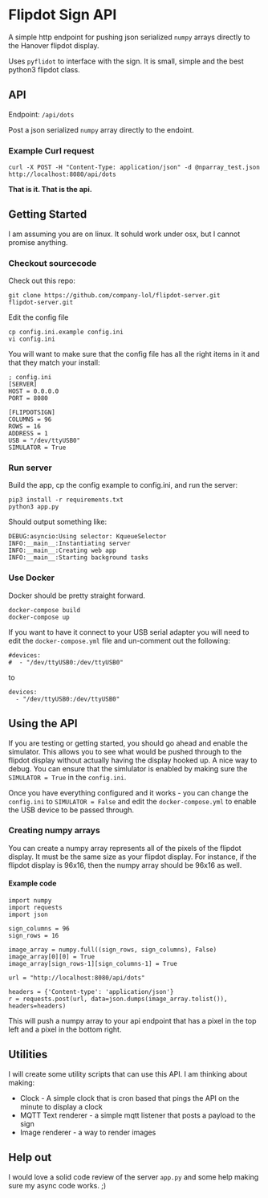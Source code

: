 # Flipdot Sign API

A simple http endpoint for pushing json serialized `numpy` arrays directly to the Hanover flipdot display. 

Uses `pyflidot` to interface with the sign. It is small, simple and the best python3 flipdot class.

## API

Endpoint: `/api/dots`

Post a json serialized `numpy` array directly to the endoint.

### Example Curl request

    curl -X POST -H "Content-Type: application/json" -d @nparray_test.json http://localhost:8080/api/dots


**That is it. That is the api.**

## Getting Started

I am assuming you are on linux. It sohuld work under osx, but I cannot promise anything. 

### Checkout sourcecode

Check out this repo:

    git clone https://github.com/company-lol/flipdot-server.git
    flipdot-server.git

Edit the config file

    cp config.ini.example config.ini
    vi config.ini

You will want to make sure that the config file has all the right items in it and that they match your install:

    ; config.ini
    [SERVER]
    HOST = 0.0.0.0
    PORT = 8080

    [FLIPDOTSIGN]
    COLUMNS = 96
    ROWS = 16
    ADDRESS = 1
    USB = "/dev/ttyUSB0"
    SIMULATOR = True


### Run server

Build the app, cp the config example to config.ini, and run the server:

    pip3 install -r requirements.txt
    python3 app.py

Should output something like: 

    DEBUG:asyncio:Using selector: KqueueSelector
    INFO:__main__:Instantiating server
    INFO:__main__:Creating web app
    INFO:__main__:Starting background tasks

### Use Docker

Docker should be pretty straight forward. 

    docker-compose build
    docker-compose up

If you want to have it connect to your USB serial adapter you will need to edit the `docker-compose.yml` file and un-comment out the following:

    #devices:
    #  - "/dev/ttyUSB0:/dev/ttyUSB0"

to 

    devices:
      - "/dev/ttyUSB0:/dev/ttyUSB0"

## Using the API

If you are testing or getting started, you should go ahead and enable the simulator. This allows you to see what would be pushed through to the flipdot display without actually having the display hooked up. A nice way to debug.  You can ensure that the simlulator is enabled by making sure the `SIMULATOR = True` in the `config.ini`.

Once you have everything configured and it works - you can change the `config.ini` to `SIMULATOR = False` and edit the `docker-compose.yml` to enable the USB device to be passed through.

### Creating numpy arrays

You can create a numpy array represents all of the pixels of the flipdot display. It must be the same size as your flipdot display. For instance, if the flipdot display is 96x16, then the numpy array should be 96x16 as well. 

#### Example code

    import numpy
    import requests
    import json

    sign_columns = 96
    sign_rows = 16

    image_array = numpy.full((sign_rows, sign_columns), False)
    image_array[0][0] = True
    image_array[sign_rows-1][sign_columns-1] = True

    url = "http://localhost:8080/api/dots"

    headers = {'Content-type': 'application/json'}
    r = requests.post(url, data=json.dumps(image_array.tolist()), headers=headers)

This will push a numpy array to your api endpoint that has a pixel in the top left and a pixel in the bottom right.

## Utilities

I will create some utility scripts that can use this API. I am thinking about making: 

* Clock - A simple clock that is cron based that pings the API on the minute to display a clock
* MQTT Text renderer - a simple mqtt listener that posts a payload to the sign
* Image renderer - a way to render images

## Help out

I would love a solid code review of the server `app.py` and some help making sure my async code works. ;) 



